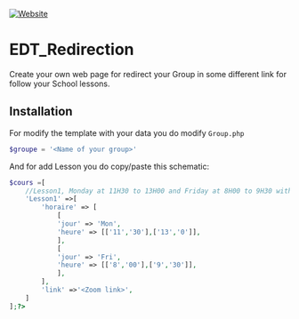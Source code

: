 [![Website](https://img.shields.io/badge/Demo-access-green?style=flat-square)](https://progfox.fr/cours/)
# EDT_Redirection
Create your own web page for redirect your Group in some different link for follow your School lessons.

## Installation
For modify the template with your data you do modify `Group.php`
```php
$groupe = '<Name of your group>'
```
And for add Lesson you do copy/paste this schematic:
```php
$cours =[
    //Lesson1, Monday at 11H30 to 13H00 and Friday at 8H00 to 9H30 with link <Zoom link>
    'Lesson1' =>[
        'horaire' => [
            [
            'jour' => 'Mon',
            'heure' => [['11','30'],['13','0']],
            ],
            [
            'jour' => 'Fri',
            'heure' => [['8','00'],['9','30']],
            ],
        ],
        'link' =>'<Zoom link>',
    ]
];?>
```
